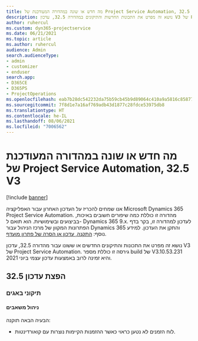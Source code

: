 ```yaml
---
title: מה חדש או שונה במהדורה המעודכנת של Project Service Automation, 32.5 V3
description: נושא זה מפרט את התכונות החדשות והתיקונים במהדורה 32.5, עדכון V3 של Project Service Automation.
author: ruhercul
ms.custom: dyn365-projectservice
ms.date: 06/21/2021
ms.topic: article
ms.author: ruhercul
audience: Admin
search.audienceType:
- admin
- customizer
- enduser
search.app:
- D365CE
- D365PS
- ProjectOperations
ms.openlocfilehash: eab7b28dc542232da75b59cb45b9d89064c410a9a5816c8587783140daf54f46
ms.sourcegitcommit: 7f8d1e7a16af769adb43d1877c28fdce53975db8
ms.translationtype: HT
ms.contentlocale: he-IL
ms.lasthandoff: 08/06/2021
ms.locfileid: "7006562"
---
```

# <a name="whats-new-or-changed-in-project-service-automation-update-release-325-v3"></a>מה חדש או שונה במהדורה המעודכנת של Project Service Automation, 32.5 V3

[!include [banner](../includes/psa-now-project-operations.md)]

אנו שמחים להכריז על העדכון האחרון עבור האפליקציה Microsoft Dynamics 365 Project Service Automation. מהדורה זו כוללת כמה שיפורים חשובים באיכות, בביצועים ובשימושיות. הוא תואם ל- Dynamics 365 9.x. לעדכון למהדורה זו, בקר בדף הפתרונות המקוון של מרכז הניהול עבור Dynamics 365 והתקן את העדכון. למידע נוסף: [התקנה, עדכון או הסרה של פתרון מועדף](/power-platform/admin/install-remove-preferred-solution).

נושא זה מפרט את התכונות והתיקונים החדשים או ששונו עבור מהדורה 32.5, עדכון V3 של Project Service Automation. גירסה זו כוללת מספר build של V3.10.53.231 והיא זמינה לרוב באמצעות עדכון עצמי ביוני 2021.

## <a name="update-release-325"></a>הפצת עדכון 32.5

### <a name="bug-fixes"></a>תיקוני באגים

#### <a name="resource-management"></a>ניהול משאבים

הבעיה הבאה תוקנה:

- לוח הזמנים לא נטען כראוי כאשר ההזמנות הקיימות נוצרות עם קואורדינטות.

